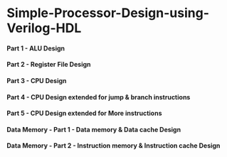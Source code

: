 # Simple-Processor-Design-using-Verilog-HDL

####  Part 1 - ALU Design
####  Part 2 - Register File Design
####  Part 3 - CPU Design
####  Part 4 - CPU Design extended for jump & branch instructions
####  Part 5 - CPU Design extended for More instructions
####  Data Memory - Part 1 - Data memory & Data cache Design
####  Data Memory - Part 2 - Instruction memory & Instruction cache Design
